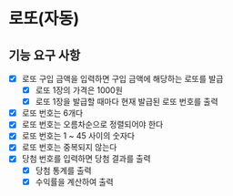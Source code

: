 # 로또(자동)

## 기능 요구 사항
- [x] 로또 구입 금액을 입력하면 구입 금액에 해당하는 로또를 발급
  - [x] 로또 1장의 가격은 1000원
  - [x] 로또 1장을 발급할 때마다 현재 발급된 로또 번호를 출력
- [x] 로또 번호는 6개다
- [x] 로또 번호는 오름차순으로 정렬되어야 한다
- [x] 로또 번호는 1 ~ 45 사이의 숫자다
- [x] 로또 번호는 중복되지 않는다
- [x] 당첨 번호를 입력하면 당첨 결과를 출력
  - [x] 당첨 통계를 출력
  - [x] 수익률을 계산하여 출력
